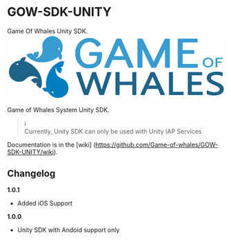 # GOW-SDK-UNITY
Game Of Whales Unity SDK.
[![](https://github.com/Game-of-whales/GOW-SDK-UNITY/blob/master/docs/logo_gow.png)](http://liara.gameofwhales.com/#/)


Game of Whales System Unity SDK.

> :information_source:<br>
> Currently, Unity SDK can only be used with Unity IAP Services

Documentation is in the [wiki] (https://github.com/Game-of-whales/GOW-SDK-UNITY/wiki).

Changelog
---------
**1.0.1**
* Added iOS Support

**1.0.0**
* Unity SDK with Andoid support only
